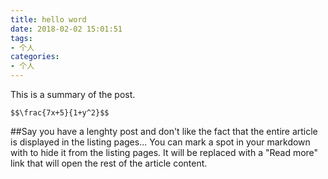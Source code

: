 ```yaml
---
title: hello word
date: 2018-02-02 15:01:51
tags:
- 个人
categories:
- 个人
---
```

This is a summary of the post.
<!-- more -->

    $$\frac{7x+5}{1+y^2}$$

##Say you have a lenghty post and don't like the fact that the entire article is displayed in the listing pages...
You can mark a spot in your markdown with <!-- more --> to hide it from the listing pages. It will be replaced with a "Read more" link that will open the rest of the article content.
